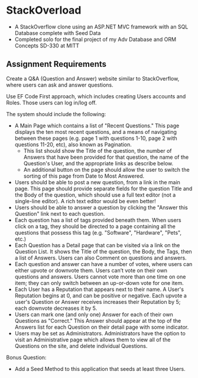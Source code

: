 # StackOverload
* A StackOverflow clone using an ASP.NET MVC framework with an SQL Database complete with Seed Data
* Completed solo for the final project of my Adv Database and ORM Concepts SD-330 at MITT

## Assignment Requirements
Create a Q&A (Question and Answer) website similar to StackOverflow, where users can ask and answer questions.

Use EF Code First approach, which includes creating Users accounts and Roles. Those users can log in/log off.

The system should include the following:
* A Main Page which contains a list of "Recent Questions." This page displays the ten most recent questions, and a means of navigating between these pages (e.g. page 1 with questions 1-10, page 2 with questions 11-20, etc), also known as Pagination. 
  * This list should show the Title of the question, the number of Answers that have been provided for that question, the name of the Question's User, and the appropriate links as describe below.
  * An additional button on the page should allow the user to switch the sorting of this page from Date to Most Answered.
* Users should be able to post a new question, from a link in the main page. This page should provide separate fields for the question Title and the Body of the question, which should use a full text editor (not a single-line editor). A rich text editor would be even better!
* Users should be able to answer a question by clicking the "Answer this Question" link next to each question.
* Each question has a list of tags provided beneath them. When users click on a tag, they should be directed to a page containing all the questions that possess this tag (e.g. "Software", "Hardware", "Pets", etc.)
* Each Question has a Detail page that can be visited via a link on the Question List. It shows the Title of the question, the Body, the Tags, then a list of Answers. Users can also Comment on questions and answers.
* Each question and answer can have a number of votes, where users can either upvote or downvote them. Users can’t vote on their own questions and answers. Users cannot vote more than one time on one item; they can only switch between an up-or-down vote for one item.
* Each User has a Reputation that appears next to their name. A User's Reputation begins at 0, and can be positive or negative. Each upvote a user's Question or Answer receives increases their Reputation by 5; each downvote decreases it by 5.
* Users can mark one (and only one) Answer for each of their own Questions as "Correct." This Answer should appear at the top of the Answers list for each Question on their detail page with some indicator.
* Users may be set as Administrators. Administrators have the option to visit an Administrative page which allows them to view all of the Questions on the site, and delete individual Questions.

Bonus Question:
* Add a Seed Method to this application that seeds at least three Users.

